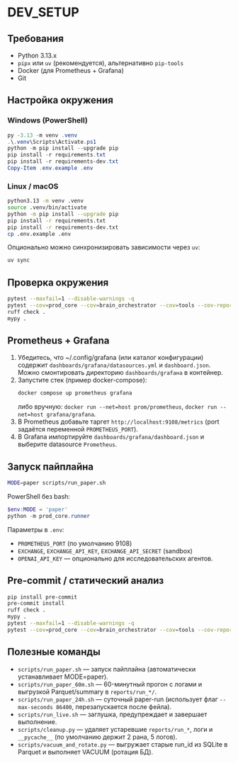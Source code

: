 # DEV_SETUP

## Требования
- Python 3.13.x
- `pipx` или `uv` (рекомендуется), альтернативно `pip-tools`
- Docker (для Prometheus + Grafana)
- Git

## Настройка окружения

### Windows (PowerShell)
```powershell
py -3.13 -m venv .venv
.\.venv\Scripts\Activate.ps1
python -m pip install --upgrade pip
pip install -r requirements.txt
pip install -r requirements-dev.txt
Copy-Item .env.example .env
```

### Linux / macOS
```bash
python3.13 -m venv .venv
source .venv/bin/activate
python -m pip install --upgrade pip
pip install -r requirements.txt
pip install -r requirements-dev.txt
cp .env.example .env
```

Опционально можно синхронизировать зависимости через `uv`:
```bash
uv sync
```

## Проверка окружения
```bash
pytest --maxfail=1 --disable-warnings -q
pytest --cov=prod_core --cov=brain_orchestrator --cov=tools --cov-report=term-missing
ruff check .
mypy .
```

## Prometheus + Grafana
1. Убедитесь, что ~/.config/grafana (или каталог конфигурации) содержит `dashboards/grafana/datasources.yml` и `dashboard.json`. Можно смонтировать директорию `dashboards/grafана` в контейнер.
2. Запустите стек (пример docker-compose):
   ```bash
   docker compose up prometheus grafana
   ```
   либо вручную: `docker run --net=host prom/prometheus`, `docker run --net=host grafana/grafana`.
3. В Prometheus добавьте таргет `http://localhost:9108/metrics` (port задаётся переменной `PROMETHEUS_PORT`).
4. В Grafana импортируйте `dashboards/grafana/dashboard.json` и выберите datasource `Prometheus`.

## Запуск пайплайна
```bash
MODE=paper scripts/run_paper.sh
```

PowerShell без bash:
```powershell
$env:MODE = 'paper'
python -m prod_core.runner
```

Параметры в `.env`:
- `PROMETHEUS_PORT` (по умолчанию 9108)
- `EXCHANGE`, `EXCHANGE_API_KEY`, `EXCHANGE_API_SECRET` (sandbox)
- `OPENAI_API_KEY` — опционально для исследовательских агентов.

## Pre-commit / статический анализ
```bash
pip install pre-commit
pre-commit install
ruff check .
mypy .
pytest --maxfail=1 --disable-warnings -q
pytest --cov=prod_core --cov=brain_orchestrator --cov=tools --cov-report=term-missing
```

## Полезные команды
- `scripts/run_paper.sh` — запуск пайплайна (автоматически устанавливает MODE=paper).
- `scripts/run_paper_60m.sh` — 60-минутный прогон с логами и выгрузкой Parquet/summary в `reports/run_*/`.
- `scripts/run_paper_24h.sh` — суточный paper-run (использует флаг `--max-seconds 86400`, перезапускается после фейла).
- `scripts/run_live.sh` — заглушка, предупреждает и завершает выполнение.
- `scripts/cleanup.py` — удаляет устаревшие `reports/run_*`, логи и `__pycache__` (по умолчанию держит 2 рана, 5 логов).
- `scripts/vacuum_and_rotate.py` — выгружает старые run_id из SQLite в Parquet и выполняет VACUUM (ротация БД).

